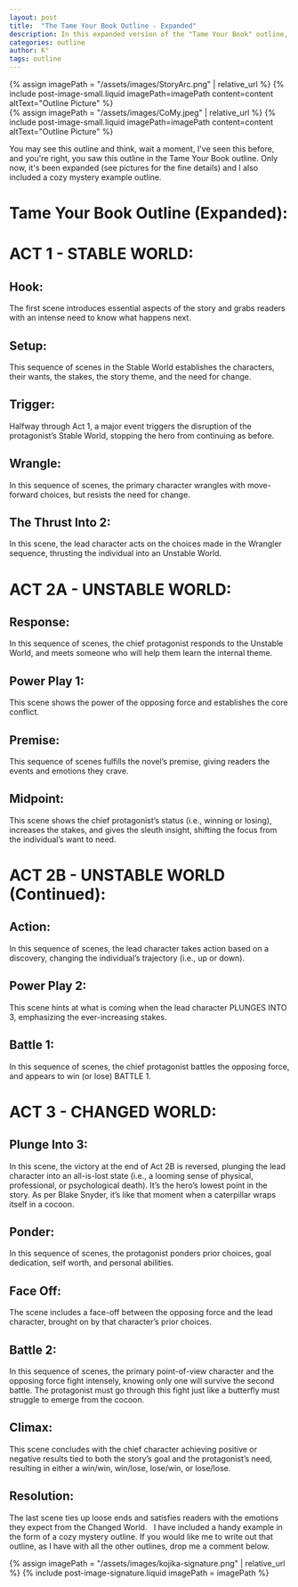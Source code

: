 ```yaml
---
layout: post
title:  "The Tame Your Book Outline - Expanded"
description: In this expanded version of the "Tame Your Book" outline, I break down novel structure into three distinct acts and eighteen key beats. The framework moves from a Stable World through an Unstable World to a Changed World, with detailed scene sequences that guide character development and plot progression. Each beat serves a specific purpose, from the initial Hook through to the final Resolution, with particular attention to power plays, battles, and transformative moments. This structure works especially well for genres like cozy mysteries, where both external plot and internal character development need careful pacing.
categories: outline
author: K°
tags: outline
---
```


<div>
{% assign imagePath = "/assets/images/StoryArc.png" | relative_url %}
{% include post-image-small.liquid imagePath=imagePath content=content 
altText="Outline Picture" %}
</div>
<div>
{% assign imagePath = "/assets/images/CoMy.jpeg" | relative_url %}
{% include post-image-small.liquid imagePath=imagePath content=content 
altText="Outline Picture" %}
</div>

You may see this outline and think, wait a moment, I've seen this before, and you're right, you saw this outline in the Tame Your Book outline. Only now, it's been expanded (see pictures for the fine details) and I also included a cozy mystery example outline.
&nbsp;
# Tame Your Book Outline (Expanded):
# ACT 1 - STABLE WORLD:
## Hook:
The first scene introduces essential aspects of the story and grabs readers with an intense need to know what happens next.
&nbsp;
## Setup:
This sequence of scenes in the Stable World establishes the characters, their wants, the stakes, the story theme, and the need for change.
&nbsp;
## Trigger:
Halfway through Act 1, a major event triggers the disruption of the protagonist’s Stable World, stopping the hero from continuing as before.
&nbsp;
## Wrangle:
In this sequence of scenes, the primary character wrangles with move-forward choices, but resists the need for change.
&nbsp;
## The Thrust Into 2:
In this scene, the lead character acts on the choices made in the Wrangler sequence, thrusting the individual into an Unstable World.
&nbsp;
# ACT 2A - UNSTABLE WORLD:
## Response:
In this sequence of scenes, the chief protagonist responds to the Unstable World, and meets someone who will help them learn the internal theme.
&nbsp;
## Power Play 1:
This scene shows the power of the opposing force and establishes the core conflict.
&nbsp;
## Premise:
This sequence of scenes fulfills the novel’s premise, giving readers the events and emotions they crave.
&nbsp;
## Midpoint:
This scene shows the chief protagonist’s status (i.e., winning or losing), increases the stakes, and gives the sleuth insight, shifting the focus from the individual’s want to need.
&nbsp;
# ACT 2B - UNSTABLE WORLD (Continued):
## Action:
In this sequence of scenes, the lead character takes action based on a discovery, changing the individual’s trajectory (i.e., up or down).
&nbsp;
## Power Play 2:
This scene hints at what is coming when the lead character PLUNGES INTO 3, emphasizing the ever-increasing stakes.
&nbsp;
## Battle 1:
In this sequence of scenes, the chief protagonist battles the opposing force, and appears to win (or lose) BATTLE 1.
&nbsp;
# ACT 3 - CHANGED WORLD:
## Plunge Into 3:
In this scene, the victory at the end of Act 2B is reversed, plunging the lead character into an all-is-lost state (i.e., a looming sense of physical, professional, or psychological death). It’s the hero’s lowest point in the story. As per Blake Snyder, it’s like that moment when a caterpillar wraps itself in a cocoon.
&nbsp;
## Ponder:
In this sequence of scenes, the protagonist ponders prior choices, goal dedication, self worth, and personal abilities.
&nbsp;
## Face Off:
The scene includes a face-off between the opposing force and the lead character, brought on by that character’s prior choices.
&nbsp;
## Battle 2:
In this sequence of scenes, the primary point-of-view character and the opposing force fight intensely, knowing only one will survive the second battle. The protagonist must go through this fight just like a butterfly must struggle to emerge from the cocoon.
&nbsp;
## Climax:
This scene concludes with the chief character achieving positive or negative results tied to both the story’s goal and the protagonist’s need, resulting in either a win/win, win/lose, lose/win, or lose/lose.
&nbsp;
## Resolution:
The last scene ties up loose ends and satisfies readers with the emotions they expect from the Changed World.
&nbsp;
I have included a handy example in the form of a cozy mystery outline. If you would like me to write out that outline, as I have with all the other outlines, drop me a comment below.
&nbsp;
<!-- signature -->
{% assign imagePath = "/assets/images/kojika-signature.png" | relative_url %}
{% include post-image-signature.liquid imagePath = imagePath %}